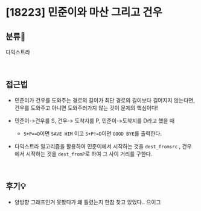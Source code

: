 # [18223] 민준이와 마산 그리고 건우
## 분류💁

다익스트라

</br>

## 접근법

- 민준이가 건우를 도와주는 경로의 길이가 최단 경로의 길이보다 길어지지 않는다면, 건우를 도와주고 아니면 도와주러가지 않는 것이 문제의 핵심이다!

- 민준이->건우를 S, 건우-> 도착지를 P, 민준이->도착지를 D라고 했을 때
    - `S+P==D`이면 `SAVE HIM` 이고 `S+P!=D`이면 `GOOD BYE`를 출력한다.

- 다익스트라 알고리즘을 활용하여 민준이에서 시작하는 것을 `dest_fromsrc` , 건우에서 시작하는 것을 `dest_fromP`로 하여 그 사이 거리를 구한다.

</br>

## 후기💡

- 양방향 그래프인거 못봤다가 왜 틀렸는지 한참 찾고 있었다.. 으이그

